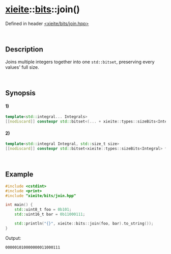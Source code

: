 # [xieite](../../xieite.md)\:\:[bits](../../bits.md)\:\:join\(\)
Defined in header [<xieite/bits/join.hpp>](../../../include/xieite/bits/join.hpp)

&nbsp;

## Description
Joins multiple integers together into one `std::bitset`, preserving every values' full size.

&nbsp;

## Synopsis
#### 1)
```cpp
template<std::integral... Integrals>
[[nodiscard]] constexpr std::bitset<(... + xieite::types::sizeBits<Integrals>)> join(Integrals... values) noexcept;
```
#### 2)
```cpp
template<std::integral Integral, std::size_t size>
[[nodiscard]] constexpr std::bitset<xieite::types::sizeBits<Integral> * size> join(const std::array<Integral, size>& values) noexcept;
```

&nbsp;

## Example
```cpp
#include <cstdint>
#include <print>
#include "xieite/bits/join.hpp"

int main() {
    std::uint8_t foo = 0b101;
    std::uint16_t bar = 0b11000111;

    std::println("{}", xieite::bits::join(foo, bar).to_string());
}
```
Output:
```
000001010000000011000111
```
